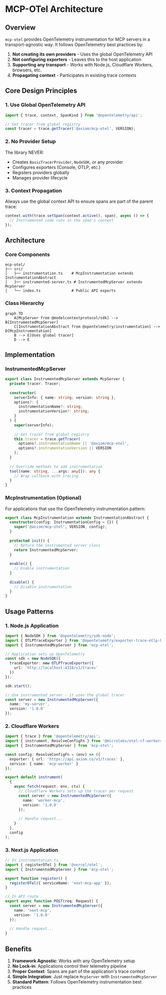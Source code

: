 # MCP-OTel Architecture

## Overview

`mcp-otel` provides OpenTelemetry instrumentation for MCP servers in a transport-agnostic way. It follows OpenTelemetry best practices by:

1. **Not creating its own providers** - Uses the global OpenTelemetry API
2. **Not configuring exporters** - Leaves this to the host application
3. **Supporting any transport** - Works with Node.js, Cloudflare Workers, browsers, etc.
4. **Propagating context** - Participates in existing trace contexts

## Core Design Principles

### 1. Use Global OpenTelemetry API

```typescript
import { trace, context, SpanKind } from '@opentelemetry/api';

// Get tracer from global registry
const tracer = trace.getTracer('@axiom/mcp-otel', VERSION);
```

### 2. No Provider Setup

The library NEVER:
- Creates `BasicTracerProvider`, `NodeSDK`, or any provider
- Configures exporters (Console, OTLP, etc.)
- Registers providers globally
- Manages provider lifecycle

### 3. Context Propagation

Always use the global context API to ensure spans are part of the parent trace:

```typescript
context.with(trace.setSpan(context.active(), span), async () => {
  // Instrumented code runs in the span's context
});
```

## Architecture

### Core Components

```
mcp-otel/
├── src/
│   ├── instrumentation.ts    # McpInstrumentation extends InstrumentationAbstract
│   ├── instrumented-server.ts # InstrumentedMcpServer extends McpServer
│   └── index.ts              # Public API exports
```

### Class Hierarchy

```mermaid
graph TD
    A[McpServer from @modelcontextprotocol/sdk] --> B[InstrumentedMcpServer]
    C[InstrumentationAbstract from @opentelemetry/instrumentation] --> D[McpInstrumentation]
    B --> E[Uses global tracer]
    D --> E
```

## Implementation

### InstrumentedMcpServer

```typescript
export class InstrumentedMcpServer extends McpServer {
  private tracer: Tracer;
  
  constructor(
    serverInfo: { name: string; version: string },
    options?: {
      instrumentationName?: string;
      instrumentationVersion?: string;
    }
  ) {
    super(serverInfo);
    
    // Get tracer from global registry
    this.tracer = trace.getTracer(
      options?.instrumentationName || '@axiom/mcp-otel',
      options?.instrumentationVersion || VERSION
    );
  }
  
  // Override methods to add instrumentation
  tool(name: string, ...args: any[]): any {
    // Wrap callback with tracing
  }
}
```

### McpInstrumentation (Optional)

For applications that use the OpenTelemetry instrumentation pattern:

```typescript
export class McpInstrumentation extends InstrumentationAbstract {
  constructor(config: InstrumentationConfig = {}) {
    super('@axiom/mcp-otel', VERSION, config);
  }
  
  protected init() {
    // Return the instrumented server class
    return InstrumentedMcpServer;
  }
  
  enable() {
    // Enable instrumentation
  }
  
  disable() {
    // Disable instrumentation
  }
}
```

## Usage Patterns

### 1. Node.js Application

```typescript
import { NodeSDK } from '@opentelemetry/sdk-node';
import { OTLPTraceExporter } from '@opentelemetry/exporter-trace-otlp-http';
import { InstrumentedMcpServer } from 'mcp-otel';

// Application sets up OpenTelemetry
const sdk = new NodeSDK({
  traceExporter: new OTLPTraceExporter({
    url: 'http://localhost:4318/v1/traces'
  })
});

sdk.start();

// Use instrumented server - it uses the global tracer
const server = new InstrumentedMcpServer({
  name: 'my-server',
  version: '1.0.0'
});
```

### 2. Cloudflare Workers

```typescript
import { trace } from '@opentelemetry/api';
import { instrument, ResolveConfigFn } from '@microlabs/otel-cf-workers';
import { InstrumentedMcpServer } from 'mcp-otel';

const config: ResolveConfigFn = (env) => ({
  exporter: { url: 'https://api.axiom.co/v1/traces' },
  service: { name: 'mcp-worker' }
});

export default instrument(
  {
    async fetch(request, env, ctx) {
      // Cloudflare Workers sets up the tracer per request
      const server = new InstrumentedMcpServer({
        name: 'worker-mcp',
        version: '1.0.0'
      });
      
      // Handle request...
    }
  },
  config
);
```

### 3. Next.js Application

```typescript
// In instrumentation.ts
import { registerOTel } from '@vercel/otel';
import { InstrumentedMcpServer } from 'mcp-otel';

export function register() {
  registerOTel({ serviceName: 'next-mcp-app' });
}

// In API route
export async function POST(req: Request) {
  const server = new InstrumentedMcpServer({
    name: 'next-mcp',
    version: '1.0.0'
  });
  
  // Handle request...
}
```

## Benefits

1. **Framework Agnostic**: Works with any OpenTelemetry setup
2. **No Lock-in**: Applications control their telemetry pipeline
3. **Proper Context**: Spans are part of the application's trace context
4. **Simple Integration**: Just replace `McpServer` with `InstrumentedMcpServer`
5. **Standard Pattern**: Follows OpenTelemetry instrumentation best practices